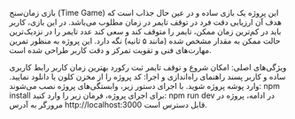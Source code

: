 بازی زمان‌سنج (Time Game)
این پروژه یک بازی ساده و در عین حال جذاب است که هدف آن ارزیابی دقت فرد در توقف تایمر در زمان مطلوب می‌باشد. در این بازی، کاربر باید در کم‌ترین زمان ممکن، تایمر را متوقف کند و سعی کند عدد تایمر را در نزدیک‌ترین حالت ممکن به مقدار مشخص شده (مانند ۵ ثانیه) نگه دارد. این پروژه به منظور تمرین مهارت‌های فنی و تقویت تمرکز و دقت کاربر طراحی شده است.

ویژگی‌های اصلی:
امکان شروع و توقف تایمر
ثبت رکورد بهترین زمان کاربر
رابط کاربری ساده و کاربر پسند
راهنمای راه‌اندازی و اجرا:
کد پروژه را از مخزن کلون یا دانلود نمایید.
وارد پوشه پروژه شوید.
با اجرای دستور زیر، وابستگی‌های پروژه نصب می‌شوند:
npm install
برای اجرای پروژه، فرمان زیر را وارد کنید:
npm run dev
در ادامه، پروژه در مرورگر به آدرس http://localhost:3000 قابل دسترس است.
